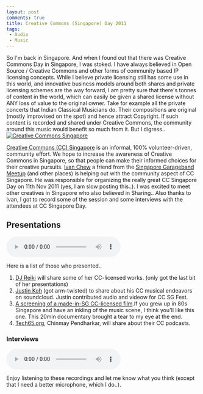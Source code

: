 ```yaml
---
layout: post
comments: true
title: Creative Commons (Singapore) Day 2011
tags:
 - Audio
 - Music
---
```


So I'm back in Singapore. And when I found out that there was Creative Commons Day in Singapore, I was stoked. I have always believed in Open Source / Creative Commons and other forms of community based IP licensing concepts. While I believe private licensing still has some use in this world, and innovative business models around both shares and private licensing schemes are the way forward, I am pretty sure that there's tonnes of content in the world, which can easily be given a shared license without ANY loss of value to the original owner. Take for example all the private concerts that Indian Classical Musicians do. Their compositions are original (mostly improvised on the spot) and hence attract Copyright. If such content is recorded and shared under Creative Commons, the community around this music would benefit so much from it. But I digress.. [![Creative Commons Singapore](http://farm4.staticflickr.com/3240/2871752489_1b844b3018.jpg)][0]

[Creative Commons (CC) Singapore][1] is an informal, 100% volunteer-driven, community effort. We hope to increase the awareness of Creative Commons in Singapore, so that people can make their informed choices for their creative pursuits. [Ivan Chew][2] a friend from the [Singapore Garageband Meetup][3] (and other places) is helping out with the community aspect of CC Singapore. He was responsible for organizing the really great CC Singapore Day on 11th Nov 2011 (yes, I am slow posting this..). I was excited to meet other creatives in Singapore who also believed in Sharing.. Also thanks to Ivan, I got to record some of the session and some interviews with the attendees at CC Singapore Day.

## Presentations

<audio autobuffer autoloop loop controls src="../images/2012/01/CCDay-2011-Presentations.mp3" > </audio>

Here is a list of those who presented..

1. [DJ Reiki][4] will share some of her CC-licensed works. (only got the last bit of her presentations)
2. [Justin Koh][5] (got arm-twisted) to share about his CC musical endeavors on soundcloud. Justin contributed audio and videow for CC SG Fest.
3. [A screening of a made-in-SG CC-licensed film][6].If you grew up in 80s Singapore and have an inkling of the music scene, I think you'll like this one. This 20min documentary brought a tear to my eye at the end.
4. [Tech65.org][7], Chinmay Pendharkar, will share about their CC podcasts.

### Interviews

<audio autobuffer autoloop loop controls src="../images/2012/01/CCDay-2011-Interviews.mp3"> </audio>

Enjoy listening to these recordings and let me know what you think (except that I need a better microphone, which I do..).

[0]: http://www.flickr.com/photos/ramblinglibrarian/2871752489/ "Creative Commons Singapore by ramblinglibrarian, on Flickr"
[1]: http://creativecommonssingapore.wordpress.com/
[2]: http://ramblinglibrarian.blogspot.com/
[3]: http://garagebandmeetupsingapore.wordpress.com/
[4]: http://www.djreiki.com/
[5]: http://soundcloud.com/justin-koh
[6]: http://www.archive.org/details/RadioStationForgotToPlayMyFavouriteSong
[7]: http://www.tech65.org/
